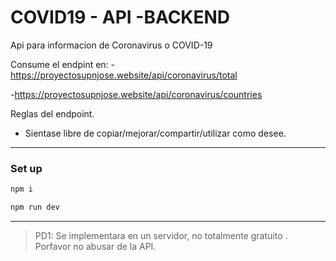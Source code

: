 # COVID19 - API -BACKEND

Api para informacion de Coronavirus o COVID-19

Consume el endpint en:
-https://proyectosupnjose.website/api/coronavirus/total

-https://proyectosupnjose.website/api/coronavirus/countries

Reglas del endpoint.

- Sientase libre de copiar/mejorar/compartir/utilizar como desee.



---

### Set up

```bash
npm i
```

```bash
npm run dev
```

---

> PD1: Se implementara en un servidor, no totalmente gratuito . Porfavor no abusar de la API.

